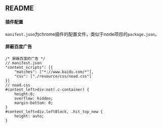 ## README

#### 插件配置
`manifest.json`为chrome插件的配置文件，类似于node项目的`package.json`。


#### 屏蔽百度广告

```
/* 屏蔽百度的广告 */
// manifest.json
"content_scripts": [{
    "matches": ["*://www.baidu.com/*"],
    "css": ["./resource/css/noad.css"]
}]
// noad.css
#content_left>div:not(.c-container) {
    height:0;
    overflow: hidden;
    margin-bottom: 0;
}
#content_left>div.leftBlock, .hit_top_new {
    height: auto;
}
```